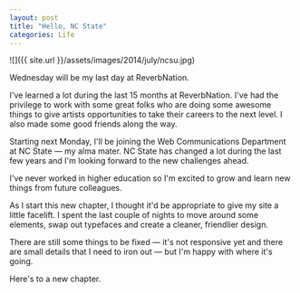 ```yaml
---
layout: post
title: "Hello, NC State"
categories: Life
---
```

![]({{ site.url }}/assets/images/2014/july/ncsu.jpg)

Wednesday will be my last day at ReverbNation.

I've learned a lot during the last 15 months at ReverbNation. I've had the privilege to work with some great folks who are doing some awesome things to give artists opportunities to take their careers to the next level. I also made some good friends along the way.

Starting next Monday, I'll be joining the Web Communications Department at NC State &mdash; my alma mater. NC State has changed a lot during the last few years and I'm looking forward to the new challenges ahead.

I've never worked in higher education so I'm excited to grow and learn new things from future colleagues.

As I start this new chapter, I thought it'd be appropriate to give my site a little facelift. I spent the last couple of nights to move around some elements, swap out typefaces and create a cleaner, friendlier design.

There are still some things to be fixed &mdash; it's not responsive yet and there are small details that I need to iron out &mdash; but I'm happy with where it's going.

Here's to a new chapter.

